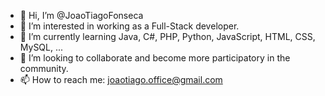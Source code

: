 - 👋 Hi, I’m @JoaoTiagoFonseca
- 👀 I’m interested in working as a Full-Stack developer.
- 🌱 I’m currently learning Java, C#, PHP, Python, JavaScript, HTML, CSS, MySQL, ...
- 💞️ I’m looking to collaborate and become more participatory in the community.
- 📫 How to reach me: joaotiago.office@gmail.com
